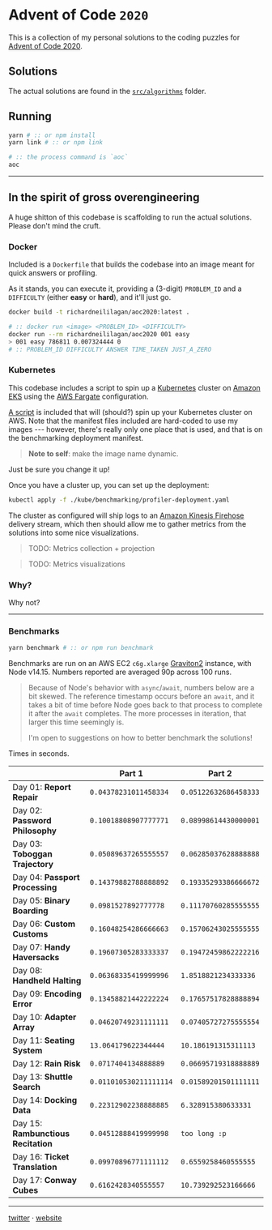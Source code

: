 # Advent of Code `2020`

This is a collection of my personal solutions to the coding puzzles
for [Advent of Code 2020][aoc2020].

## Solutions

The actual solutions are found in the [`src/algorithms`](src/algorithms) folder.

## Running

```bash
yarn # :: or npm install
yarn link # :: or npm link

# :: the process command is `aoc`
aoc
```

---

## In the spirit of gross overengineering

A huge shitton of this codebase is scaffolding to run the actual solutions.
Please don't mind the cruft.

### Docker

Included is a `Dockerfile` that builds the codebase into an image meant for quick
answers or profiling.

As it stands, you can execute it, providing a (3-digit) `PROBLEM_ID` and a `DIFFICULTY`
(either **easy** or **hard**), and it'll just go.

```bash
docker build -t richardneililagan/aoc2020:latest .

# :: docker run <image> <PROBLEM_ID> <DIFFICULTY>
docker run --rm richardneililagan/aoc2020 001 easy
> 001 easy 786811 0.007324444 0
# :: PROBLEM_ID DIFFICULTY ANSWER TIME_TAKEN JUST_A_ZERO
```

### Kubernetes

This codebase includes a script to spin up a [Kubernetes][k8s] cluster on
[Amazon EKS][eks] using the [AWS Fargate][fargate] configuration.

[A script][eksscript] is included that will (should?) spin up your Kubernetes cluster
on AWS. Note that the manifest files included are hard-coded to use my images ---
however, there's really only one place that is used, and that is on the
benchmarking deployment manifest.

> **Note to self**: make the image name dynamic.

Just be sure you change it up!

Once you have a cluster up, you can set up the deployment:

```bash
kubectl apply -f ./kube/benchmarking/profiler-deployment.yaml
```

The cluster as configured will ship logs to an [Amazon Kinesis Firehose][firehose]
delivery stream, which then should allow me to gather metrics from the solutions
into some nice visualizations.

> TODO: Metrics collection + projection

> TODO: Metrics visualizations

### Why?

Why not?

---

### Benchmarks

```bash
yarn benchmark # :: or npm run benchmark
```

Benchmarks are run on an AWS EC2 `c6g.xlarge` [Graviton2][graviton] instance, with Node v14.15.
Numbers reported are averaged 90p across 100 runs.

> Because of Node's behavior with `async`/`await`, numbers below are a bit skewed.
> The reference timestamp occurs before an `await`, and it takes a bit of time before
> Node goes back to that process to complete it after the `await` completes.
> The more processes in iteration, that larger this time seemingly is.
>
> I'm open to suggestions on how to better benchmark the solutions!

Times in seconds.

|                                     | Part 1                 | Part 2                |
| ----------------------------------- | ---------------------- | --------------------- |
| Day 01: **Report Repair**           | `0.04378231011458334`  | `0.05122632686458333` |
| Day 02: **Password Philosophy**     | `0.10018808907777771`  | `0.08998614430000001` |
| Day 03: **Toboggan Trajectory**     | `0.05089637265555557`  | `0.06285037628888888` |
| Day 04: **Passport Processing**     | `0.14379882788888892`  | `0.19335293386666672` |
| Day 05: **Binary Boarding**         | `0.0981527892777778`   | `0.11170760285555555` |
| Day 06: **Custom Customs**          | `0.16048254286666663`  | `0.15706243025555555` |
| Day 07: **Handy Haversacks**        | `0.19607305283333337`  | `0.19472459862222216` |
| Day 08: **Handheld Halting**        | `0.06368335419999996`  | `1.8518821234333336`  |
| Day 09: **Encoding Error**          | `0.13458821442222224`  | `0.17657517828888894` |
| Day 10: **Adapter Array**           | `0.04620749231111111`  | `0.07405727275555554` |
| Day 11: **Seating System**          | `13.064179622344444`   | `10.186191315311113`  |
| Day 12: **Rain Risk**               | `0.0717404134888889`   | `0.06695719318888889` |
| Day 13: **Shuttle Search**          | `0.011010530211111114` | `0.01589201501111111` |
| Day 14: **Docking Data**            | `0.22312902238888885`  | `6.328915380633331`   |
| Day 15: **Rambunctious Recitation** | `0.04512888419999998`  | `too long :p`         |
| Day 16: **Ticket Translation**      | `0.09970896771111112`  | `0.6559258460555555`  |
| Day 17: **Conway Cubes**            | `0.6162428340555557`   | `10.739292523166666`  |

---

[twitter][twitter] &middot; [website][website]

[aoc2020]: https://adventofcode.com/2020
[twitter]: https://twitter.com/techlifemusic
[website]: https://richardneililagan.com
[graviton]: https://aws.amazon.com/ec2/graviton
[eksscript]: ./kube/initcluster.sh
[k8s]: https://kubernetes.io
[eks]: https://aws.amazon.com/eks
[fargate]: https://aws.amazon.com/fargate
[firehose]: https://aws.amazon.com/kinesis/data-firehose
